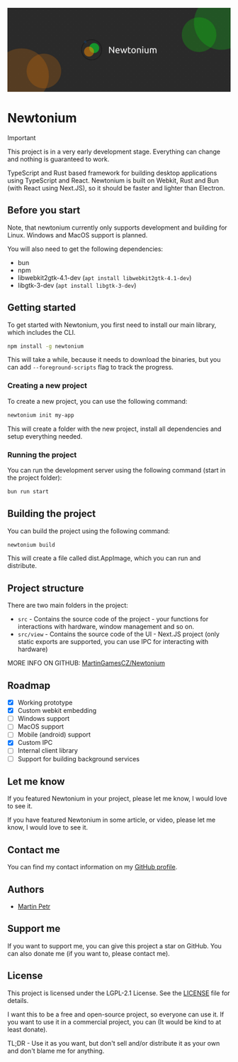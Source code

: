 ![Banner](banner.png)

# Newtonium

> [!IMPORTANT]
> This project is in a very early development stage. Everything can change and nothing is guaranteed to work.

TypeScript and Rust based framework for building desktop applications using TypeScript and React. Newtonium is built on Webkit, Rust and Bun (with React using Next.JS), so it should be faster and lighter than Electron.

## Before you start
Note, that newtonium currently only supports development and building for Linux. Windows and MacOS support is planned.

You will also need to get the following dependencies:
- bun
- npm
- libwebkit2gtk-4.1-dev (`apt install libwebkit2gtk-4.1-dev`)
- libgtk-3-dev (`apt install libgtk-3-dev`)

## Getting started
To get started with Newtonium, you first need to install our main library, which includes the CLI.

```bash
npm install -g newtonium
```

This will take a while, because it needs to download the binaries, but you can add `--foreground-scripts` flag to track the progress.

### Creating a new project
To create a new project, you can use the following command:

```bash
newtonium init my-app
```

This will create a folder with the new project, install all dependencies and setup everything needed.

### Running the project

You can run the development server using the following command (start in the project folder):

```bash
bun run start
```

## Building the project
You can build the project using the following command:

```bash
newtonium build
```

This will create a file called dist.AppImage, which you can run and distribute.

## Project structure
There are two main folders in the project:
- `src` - Contains the source code of the project - your functions for interactions with hardware, window management and so on.
- `src/view` - Contains the source code of the UI - Next.JS project (only static exports are supported, you can use IPC for interacting with hardware)

MORE INFO ON GITHUB: [MartinGamesCZ/Newtonium](https://github.com/MartinGamesCZ/Newtonium)

## Roadmap
- [x] Working prototype
- [x] Custom webkit embedding
- [ ] Windows support
- [ ] MacOS support
- [ ] Mobile (android) support
- [x] Custom IPC
- [ ] Internal client library
- [ ] Support for building background services

## Let me know
If you featured Newtonium in your project, please let me know, I would love to see it.

If you have featured Newtonium in some article, or video, please let me know, I would love to see it.

## Contact me
You can find my contact information on my [GitHub profile](https://github.com/MartinGamesCZ).

## Authors
- [Martin Petr](https://github.com/MartinGamesCZ)

## Support me
If you want to support me, you can give this project a star on GitHub. You can also donate me (if you want to, please contact me).

## License

This project is licensed under the LGPL-2.1 License. See the [LICENSE](LICENSE) file for details.

I want this to be a free and open-source project, so everyone can use it. If you want to use it in a commercial project, you can (It would be kind to at least donate).

TL;DR - Use it as you want, but don't sell and/or distribute it as your own and don't blame me for anything.
